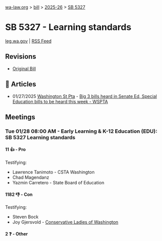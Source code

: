 [wa-law.org](/) > [bill](/bill/) > [2025-26](/bill/2025-26/) > [SB 5327](/bill/2025-26/sb/5327/)

# SB 5327 - Learning standards
[leg.wa.gov](https://app.leg.wa.gov/billsummary?BillNumber=5327&Year=2025&Initiative=false) | [RSS Feed](./rss.xml)

## Revisions
* [Original Bill](1/)

## 📰 Articles
* 01/27/2025 [Washington St Pta](/org/washington_st_pta/) - [Big 3 bills heard in Senate Ed, Special Education bills to be heard this week - WSPTA](https://www.wastatepta.org/2025session-week3/#:~:text=SB%205327)

## Meetings
### Tue 01/28 08:00 AM - Early Learning & K-12 Education (EDU): SB 5327 Learning standards
#### 11 👍 - Pro
Testifying:
* Lawrence Tanimoto - CSTA Washington
* Chad Magendanz
* Yazmin Carretero - State Board of Education

#### 1182 👎 - Con
Testifying:
* Steven Bock
* Joy Gjersvold - [Conservative Ladies of Washington](/org/conservative_ladies_of_washington/)

#### 2 ❓ - Other
